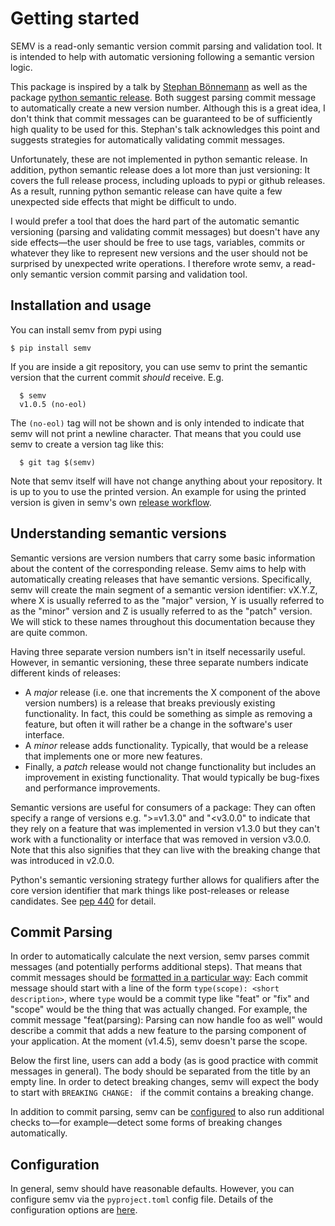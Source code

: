 # Getting started

SEMV is a read-only semantic version commit parsing and validation tool. It is
intended to help with automatic versioning following a semantic version logic.

This package is inspired by a talk by [Stephan
Bönnemann](https://www.youtube.com/watch?v=tc2UgG5L7WM) as well as the package
[python semantic
release](https://python-semantic-release.readthedocs.io/en/latest/). Both
suggest parsing commit message to automatically create a new version number.
Although this is a great idea, I don't think that commit messages can be
guaranteed to be of sufficiently high quality to be used for this. Stephan's
talk acknowledges this point and suggests strategies for automatically
validating commit messages.

Unfortunately, these are not implemented in python semantic release. In
addition, python semantic release does a lot more than just versioning: It
covers the full release process, including uploads to pypi or github releases.
As a result, running python semantic release can have quite a few unexpected
side effects that might be difficult to undo.

I would prefer a tool that does the hard part of the automatic semantic
versioning (parsing and validating commit messages) but doesn't have any side
effects&mdash;the user should be free to use tags, variables, commits or
whatever they like to represent new versions and the user should not be
surprised by unexpected write operations. I therefore wrote semv, a read-only
semantic version commit parsing and validation tool.


## Installation and usage

You can install semv from pypi using
<!-- note how this is not indented. We don't want to run this in cram tests, as semv is already installed in the test directory -->
```
$ pip install semv
```

<!--
This is a markdown comment. However, the code block still runs in cram tests,
hence we use this as a setup block.
  $ git init
  * (glob)
  $ echo Content >> file
  $ git add file
  $ git commit -m "dummy commit"
  * (glob)
  * (glob)
  * (glob)
  $ git tag v1.0.4
  $ echo More content > file
  $ git commit -am "fix(file): other dummy commit but with tag"
  * (glob)
  * (glob)
-->

If you are inside a git repository, you can use semv to print the semantic
version that the current commit *should* receive. E.g.
```
  $ semv
  v1.0.5 (no-eol)
```
The `(no-eol)` tag will not be shown and is only intended to indicate that semv will not print a newline character. That means that you could use semv to create a version tag like this:
```
  $ git tag $(semv)
```

Note that semv itself will have not change anything about your repository. It is up to
you to use the printed version. An example for using the printed version is
given in semv's own [release
workflow](https://github.com/igordertigor/semv/blob/master/.github/workflows/attempt-release.yml).


## Understanding semantic versions

Semantic versions are version numbers that carry some basic information about
the content of the corresponding release. Semv aims to help with automatically
creating releases that have semantic versions. Specifically, semv will create
the main segment of a semantic version identifier: vX.Y.Z, where X is usually
referred to as the "major" version, Y is usually referred to as the "minor"
version and Z is usually referred to as the "patch" version. We will stick to
these names throughout this documentation because they are quite common.

Having three separate version numbers isn't in itself necessarily useful. However, in semantic versioning, these three separate numbers indicate different kinds of releases:

- A *major* release (i.e. one that increments the X component of the above
  version numbers) is a release that breaks previously existing functionality.
  In fact, this could be something as simple as removing a feature, but often it
  will rather be a change in the software's user interface.
- A *minor* release adds functionality. Typically, that would be a release that implements one or more new features.
- Finally, a *patch* release would not change functionality but includes an improvement in existing functionality. That would typically be bug-fixes and performance improvements.

Semantic versions are useful for consumers of a package: They can often
specify a range of versions e.g. ">=v1.3.0" and "<v3.0.0" to indicate that
they rely on a feature that was implemented in version v1.3.0 but they can't
work with a functionality or interface that was removed in version v3.0.0.
Note that this also signifies that they can live with the breaking change that
was introduced in v2.0.0.

Python's semantic versioning strategy further allows for qualifiers after the
core version identifier that mark things like post-releases or release
candidates. See [pep 440](https://peps.python.org/pep-0440/) for detail.


## Commit Parsing

In order to automatically calculate the next version, semv parses commit
messages (and potentially performs additional steps). That means that commit
messages should be [formatted in a particular way](commit_parsing.md): Each
commit message should start with a line of the form `type(scope): <short
description>`, where `type` would be a commit type like "feat" or "fix" and
"scope" would be the thing that was actually changed. For example, the commit
message "feat(parsing): Parsing can now handle foo as well" would describe a
commit that adds a new feature to the parsing component of your application.
At the moment (v1.4.5), semv doesn't parse the scope.

Below the first line, users can add a body (as is good practice with commit
messages in general). The body should be separated from the title by an empty
line. In order to detect breaking changes, semv will expect the body to start
with `BREAKING CHANGE: ` if the commit contains a breaking change.

In addition to commit parsing, semv can be [configured](configuration.md) to
also run additional checks to&mdash;for example&mdash;detect some forms of
breaking changes automatically.


## Configuration

In general, semv should have reasonable defaults. However, you can configure
semv via the `pyproject.toml` config file. Details of the configuration
options are [here](configuration.md).
